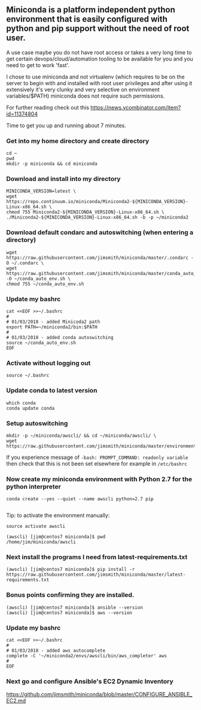 ## Miniconda is a platform independent python environment that is easily configured with python and pip support without the need of root user.

A use case maybe you do not have root access or takes a very long time to get certain devops/cloud/automation tooling to be available for you and you need to get to work 'fast'.

I chose to use miniconda and not virtualenv (which requires to be on the server to begin with and installed with root user privileges and after using it extensively it's very clunky and very selective on environment variables/$PATH) miniconda does not require such permissions.

For further reading check out this https://news.ycombinator.com/item?id=11374804

Time to get you up and running about 7 minutes.


### Get into my home directory and create directory
```
cd ~
pwd
mkdir -p miniconda && cd miniconda
```


### Download and install into my directory
```
MINICONDA_VERSION=latest \
wget https://repo.continuum.io/miniconda/Miniconda2-${MINICONDA_VERSION}-Linux-x86_64.sh \
chmod 755 Miniconda2-${MINICONDA_VERSION}-Linux-x86_64.sh \
./Miniconda2-${MINICONDA_VERSION}-Linux-x86_64.sh -b -p ~/miniconda2

```


### Download default condarc and autoswitching (when entering a directory)
```
wget https://raw.githubusercontent.com/jimsmith/miniconda/master/.condarc -O ~/.condarc \
wget https://raw.githubusercontent.com/jimsmith/miniconda/master/conda_auto_env.sh -O ~/conda_auto_env.sh \
chmod 755 ~/conda_auto_env.sh

```

### Update my bashrc
```
cat <<EOF >>~/.bashrc
#
# 01/03/2018 - added Minicoda2 path
export PATH=~/miniconda2/bin:$PATH
#
# 01/03/2018 - added conda autoswitching
source ~/conda_auto_env.sh
EOF
```

### Activate without logging out
```
source ~/.bashrc
```

### Update conda to latest version
```
which conda
conda update conda
```

### Setup autoswitching
```
mkdir -p ~/miniconda/awscli/ && cd ~/miniconda/awscli/ \
wget https://raw.githubusercontent.com/jimsmith/miniconda/master/environment.yml

```

If you experience message of `-bash: PROMPT_COMMAND: readonly variable` then check that this is not been set elsewhere for example in `/etc/bashrc`

### Now create my miniconda environment with Python 2.7 for the python interpreter
```
conda create --yes --quiet --name awscli python=2.7 pip
  
```

Tip: to activate the environment manually:
```
source activate awscli

(awscli) [jim@centos7 miniconda]$ pwd
/home/jim/miniconda/awscli
```

### Next install the programs I need from latest-requirements.txt
```
(awscli) [jim@centos7 miniconda]$ pip install -r https://raw.githubusercontent.com/jimsmith/miniconda/master/latest-requirements.txt
```

### Bonus points confirming they are installed.
```
(awscli) [jim@centos7 miniconda]$ ansible --version
(awscli) [jim@centos7 miniconda]$ aws --version
```

### Update my bashrc
```
cat <<EOF >>~/.bashrc
#
# 01/03/2018 - added aws autocomplete
complete -C '~/miniconda2/envs/awscli/bin/aws_completer' aws
#
EOF
```

### Next go and configure Ansible's EC2 Dynamic Inventory 
https://github.com/jimsmith/miniconda/blob/master/CONFIGURE_ANSIBLE_EC2.md


